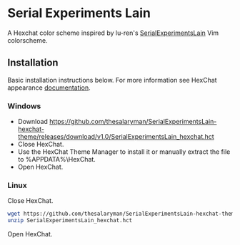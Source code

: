 # Serial Experiments Lain
A Hexchat color scheme inspired by lu-ren's <a href="https://github.com/lu-ren/SerialExperimentsLain">SerialExperimentsLain</a> Vim colorscheme.

## Installation
Basic installation instructions below. For more information see HexChat appearance [documentation](https://hexchat.readthedocs.org/en/latest/appearance.html).

### Windows
+ Download https://github.com/thesalaryman/SerialExperimentsLain-hexchat-theme/releases/download/v1.0/SerialExperimentsLain_hexchat.hct
+ Close HexChat.
+ Use the HexChat Theme Manager to install it or manually extract the file to %APPDATA%\HexChat.
+ Open HexChat.

### Linux
Close HexChat.
``` bash
wget https://github.com/thesalaryman/SerialExperimentsLain-hexchat-theme/releases/download/v1.0/SerialExperimentsLain_hexchat.hct
unzip SerialExperimentsLain_hexchat.hct
```
Open HexChat.
